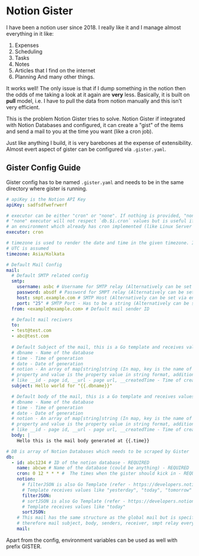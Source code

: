 # Notion Gister

I have been a notion user since 2018. I really like it and I manage almost everything in it like:
1. Expenses
2. Scheduling
3. Tasks
4. Notes
5. Articles that I find on the internet
6. Planning
And many other things.

It works well! The only issue is that if I dump something in the notion then the odds of me taking a look at it again are **very** less. Basically, it is built on **pull** model, i.e. I have to pull the data from notion manually and this isn't very efficient. 

This is the problem Notion Gister tries to solve. Notion Gister if integrated with Notion Databases and configured, it can create a "gist" of the items and send a mail to you at the time you want (like a cron job).

Just like anything I build, it is very barebones at the expense of extensibility. Almost evert aspect of gister can be configured via `.gister.yaml`.

## Gister Config Guide
Gister config has to be named `.gister.yaml` and needs to be in the same directory where gister is running. 

```yaml
# apiKey is the Notion API Key
apiKey: sadfsdfwefrwerf

# executor can be either "cron" or "none". If nothing is provided, "none" is assumed
# "none" executor will not respect `db.$i.cron` values but is useful if Gister is running in
# an environment which already has cron implemented (like Linux Server or Github Action)
executor: cron

# timezone is used to render the date and time in the given timezone. If no value is give, 
# UTC is assumed
timezone: Asia/Kolkata

# Default Mail Config
mail:
  # Default SMTP related config
  smtp:
    username: asbc # Username for SMTP relay (Alternatively can be set via env var GISTER_SMTP_USERNAME)
	password: absdf # Password for SMPT relay (Alternatively can be set via env var GISTER_SMTP_PASSWORD)
	host: smpt.example.com # SMTP Host (Alternatively can be set via env var GISTER_SMPT_HOST)
	port: "25" # SMTP Port - Has to be a string (Alternatively can be set via env var GISTER_SMPT_PORT) 
  from: <example@example.com> # Default mail sender ID

  # Default mail recivers
  to:
  - test@test.com
  - abc@test.com
  
  # Default Subject of the mail, this is a Go template and receives values like
  # dbname - Name of the database
  # time - Time of generation
  # date - Date of generation
  # notion - An array of map[string]string (In map, key is the name of the notion database
  # property and value is the property value in string format, additional values are present 
  # like __id - page id, __url - page url, __createdTime - Time of creation)
  subject: Hello world for "{{.dbname}}"

  # Default body of the mail, this is a Go template and receives values like
  # dbname - Name of the database
  # time - Time of generation
  # date - Date of generation
  # notion - An array of map[string]string (In map, key is the name of the notion database
  # property and value is the property value in string format, additional values are present 
  # like __id - page id, __url - page url, __createdTime - Time of creation)
  body: |
    Hello this is the mail body generated at {{.time}}

# DB is array of Notion Databases which needs to be scraped by Gister
db:
  - id: abc1234 # ID of the notion database - REQUIRED
    name: abcwe # Name of the database (could be anything) - REQUIRED
	cron: 0 12 * * * #  The times when the gister should kick in - REQUIRED
	notion:
	  # filterJSON is also Go Template (refer - https://developers.notion.com/reference/post-database-query-filter)
	  # Template receives values like "yesterday", "today", "tomorrow"
	  filterJSON:
	  # sortJSON is also Go Template (refer - https://developers.notion.com/reference/post-database-query-sort)
	  # Template receives values like "today"
	  sortJSON:
	# This mail has the same structure as the global mail but is specific to this DB,
	# therefore mail subject, body, senders, receiver, smpt relay everything can be overridden here
	mail:
```

Apart from the config, environment variables can be used as well with prefix GISTER.